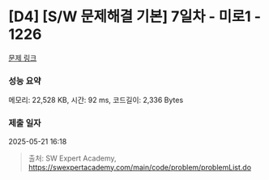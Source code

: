 # [D4] [S/W 문제해결 기본] 7일차 - 미로1 - 1226 

[문제 링크](https://swexpertacademy.com/main/code/problem/problemDetail.do?contestProbId=AV14vXUqAGMCFAYD) 

### 성능 요약

메모리: 22,528 KB, 시간: 92 ms, 코드길이: 2,336 Bytes

### 제출 일자

2025-05-21 16:18



> 출처: SW Expert Academy, https://swexpertacademy.com/main/code/problem/problemList.do